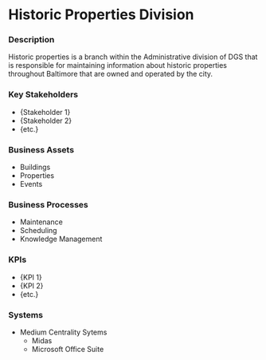 # Historic Properties Division

### Description
Historic properties is a branch within the Administrative division of DGS that is responsible for maintaining information about historic properties throughout Baltimore that are owned and operated by the city.

### Key Stakeholders
- {Stakeholder 1}
- {Stakeholder 2}
- {etc.}

### Business Assets

- Buildings
- Properties
- Events

### Business Processes

- Maintenance
- Scheduling
- Knowledge Management

### KPIs
- {KPI 1}
- {KPI 2}
- {etc.}

### Systems
- Medium Centrality Sytems
    - Midas
    - Microsoft Office Suite
